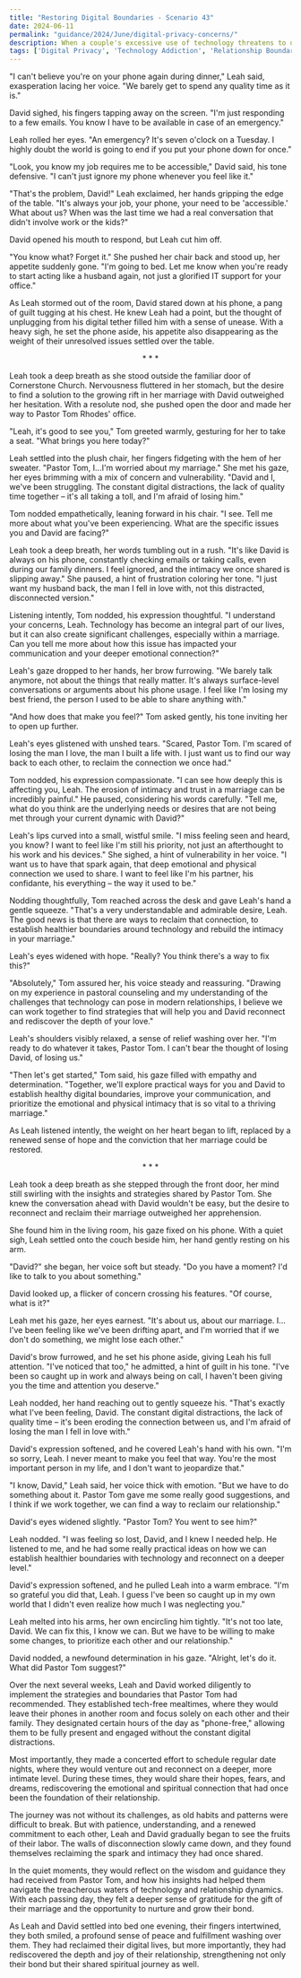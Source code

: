 ```yaml
---
title: "Restoring Digital Boundaries - Scenario 43"
date: 2024-06-11
permalink: "guidance/2024/June/digital-privacy-concerns/"
description: When a couple's excessive use of technology threatens to undermine their relationship, they seek guidance from Pastor Tom Rhodes to help them establish healthy digital boundaries and rebuild trust in their marriage.
tags: ['Digital Privacy', 'Technology Addiction', 'Relationship Boundaries', 'Communication and Trust', 'Pastoral Guidance']
---
```

"I can't believe you're on your phone again during dinner," Leah said, exasperation lacing her voice. "We barely get to spend any quality time as it is."

David sighed, his fingers tapping away on the screen. "I'm just responding to a few emails. You know I have to be available in case of an emergency."

Leah rolled her eyes. "An emergency? It's seven o'clock on a Tuesday. I highly doubt the world is going to end if you put your phone down for once."

"Look, you know my job requires me to be accessible," David said, his tone defensive. "I can't just ignore my phone whenever you feel like it."

"That's the problem, David!" Leah exclaimed, her hands gripping the edge of the table. "It's always your job, your phone, your need to be 'accessible.' What about us? When was the last time we had a real conversation that didn't involve work or the kids?"

David opened his mouth to respond, but Leah cut him off.

"You know what? Forget it." She pushed her chair back and stood up, her appetite suddenly gone. "I'm going to bed. Let me know when you're ready to start acting like a husband again, not just a glorified IT support for your office."

As Leah stormed out of the room, David stared down at his phone, a pang of guilt tugging at his chest. He knew Leah had a point, but the thought of unplugging from his digital tether filled him with a sense of unease. With a heavy sigh, he set the phone aside, his appetite also disappearing as the weight of their unresolved issues settled over the table.

<center>* * *</center>

Leah took a deep breath as she stood outside the familiar door of Cornerstone Church. Nervousness fluttered in her stomach, but the desire to find a solution to the growing rift in her marriage with David outweighed her hesitation. With a resolute nod, she pushed open the door and made her way to Pastor Tom Rhodes' office.

"Leah, it's good to see you," Tom greeted warmly, gesturing for her to take a seat. "What brings you here today?"

Leah settled into the plush chair, her fingers fidgeting with the hem of her sweater. "Pastor Tom, I...I'm worried about my marriage." She met his gaze, her eyes brimming with a mix of concern and vulnerability. "David and I, we've been struggling. The constant digital distractions, the lack of quality time together – it's all taking a toll, and I'm afraid of losing him."

Tom nodded empathetically, leaning forward in his chair. "I see. Tell me more about what you've been experiencing. What are the specific issues you and David are facing?"

Leah took a deep breath, her words tumbling out in a rush. "It's like David is always on his phone, constantly checking emails or taking calls, even during our family dinners. I feel ignored, and the intimacy we once shared is slipping away." She paused, a hint of frustration coloring her tone. "I just want my husband back, the man I fell in love with, not this distracted, disconnected version."

Listening intently, Tom nodded, his expression thoughtful. "I understand your concerns, Leah. Technology has become an integral part of our lives, but it can also create significant challenges, especially within a marriage. Can you tell me more about how this issue has impacted your communication and your deeper emotional connection?"

Leah's gaze dropped to her hands, her brow furrowing. "We barely talk anymore, not about the things that really matter. It's always surface-level conversations or arguments about his phone usage. I feel like I'm losing my best friend, the person I used to be able to share anything with."

"And how does that make you feel?" Tom asked gently, his tone inviting her to open up further.

Leah's eyes glistened with unshed tears. "Scared, Pastor Tom. I'm scared of losing the man I love, the man I built a life with. I just want us to find our way back to each other, to reclaim the connection we once had."

Tom nodded, his expression compassionate. "I can see how deeply this is affecting you, Leah. The erosion of intimacy and trust in a marriage can be incredibly painful." He paused, considering his words carefully. "Tell me, what do you think are the underlying needs or desires that are not being met through your current dynamic with David?"

Leah's lips curved into a small, wistful smile. "I miss feeling seen and heard, you know? I want to feel like I'm still his priority, not just an afterthought to his work and his devices." She sighed, a hint of vulnerability in her voice. "I want us to have that spark again, that deep emotional and physical connection we used to share. I want to feel like I'm his partner, his confidante, his everything – the way it used to be."

Nodding thoughtfully, Tom reached across the desk and gave Leah's hand a gentle squeeze. "That's a very understandable and admirable desire, Leah. The good news is that there are ways to reclaim that connection, to establish healthier boundaries around technology and rebuild the intimacy in your marriage."

Leah's eyes widened with hope. "Really? You think there's a way to fix this?"

"Absolutely," Tom assured her, his voice steady and reassuring. "Drawing on my experience in pastoral counseling and my understanding of the challenges that technology can pose in modern relationships, I believe we can work together to find strategies that will help you and David reconnect and rediscover the depth of your love."

Leah's shoulders visibly relaxed, a sense of relief washing over her. "I'm ready to do whatever it takes, Pastor Tom. I can't bear the thought of losing David, of losing us."

"Then let's get started," Tom said, his gaze filled with empathy and determination. "Together, we'll explore practical ways for you and David to establish healthy digital boundaries, improve your communication, and prioritize the emotional and physical intimacy that is so vital to a thriving marriage."

As Leah listened intently, the weight on her heart began to lift, replaced by a renewed sense of hope and the conviction that her marriage could be restored.

<center>* * *</center>

Leah took a deep breath as she stepped through the front door, her mind still swirling with the insights and strategies shared by Pastor Tom. She knew the conversation ahead with David wouldn't be easy, but the desire to reconnect and reclaim their marriage outweighed her apprehension.

She found him in the living room, his gaze fixed on his phone. With a quiet sigh, Leah settled onto the couch beside him, her hand gently resting on his arm.

"David?" she began, her voice soft but steady. "Do you have a moment? I'd like to talk to you about something."

David looked up, a flicker of concern crossing his features. "Of course, what is it?"

Leah met his gaze, her eyes earnest. "It's about us, about our marriage. I... I've been feeling like we've been drifting apart, and I'm worried that if we don't do something, we might lose each other."

David's brow furrowed, and he set his phone aside, giving Leah his full attention. "I've noticed that too," he admitted, a hint of guilt in his tone. "I've been so caught up in work and always being on call, I haven't been giving you the time and attention you deserve."

Leah nodded, her hand reaching out to gently squeeze his. "That's exactly what I've been feeling, David. The constant digital distractions, the lack of quality time – it's been eroding the connection between us, and I'm afraid of losing the man I fell in love with."

David's expression softened, and he covered Leah's hand with his own. "I'm so sorry, Leah. I never meant to make you feel that way. You're the most important person in my life, and I don't want to jeopardize that."

"I know, David," Leah said, her voice thick with emotion. "But we have to do something about it. Pastor Tom gave me some really good suggestions, and I think if we work together, we can find a way to reclaim our relationship."

David's eyes widened slightly. "Pastor Tom? You went to see him?"

Leah nodded. "I was feeling so lost, David, and I knew I needed help. He listened to me, and he had some really practical ideas on how we can establish healthier boundaries with technology and reconnect on a deeper level."

David's expression softened, and he pulled Leah into a warm embrace. "I'm so grateful you did that, Leah. I guess I've been so caught up in my own world that I didn't even realize how much I was neglecting you."

Leah melted into his arms, her own encircling him tightly. "It's not too late, David. We can fix this, I know we can. But we have to be willing to make some changes, to prioritize each other and our relationship."

David nodded, a newfound determination in his gaze. "Alright, let's do it. What did Pastor Tom suggest?"

Over the next several weeks, Leah and David worked diligently to implement the strategies and boundaries that Pastor Tom had recommended. They established tech-free mealtimes, where they would leave their phones in another room and focus solely on each other and their family. They designated certain hours of the day as "phone-free," allowing them to be fully present and engaged without the constant digital distractions.

Most importantly, they made a concerted effort to schedule regular date nights, where they would venture out and reconnect on a deeper, more intimate level. During these times, they would share their hopes, fears, and dreams, rediscovering the emotional and spiritual connection that had once been the foundation of their relationship.

The journey was not without its challenges, as old habits and patterns were difficult to break. But with patience, understanding, and a renewed commitment to each other, Leah and David gradually began to see the fruits of their labor. The walls of disconnection slowly came down, and they found themselves reclaiming the spark and intimacy they had once shared.

In the quiet moments, they would reflect on the wisdom and guidance they had received from Pastor Tom, and how his insights had helped them navigate the treacherous waters of technology and relationship dynamics. With each passing day, they felt a deeper sense of gratitude for the gift of their marriage and the opportunity to nurture and grow their bond.

As Leah and David settled into bed one evening, their fingers intertwined, they both smiled, a profound sense of peace and fulfillment washing over them. They had reclaimed their digital lives, but more importantly, they had rediscovered the depth and joy of their relationship, strengthening not only their bond but their shared spiritual journey as well.

